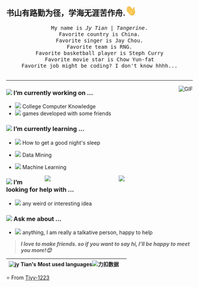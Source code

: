 ## 书山有路勤为径，学海无涯苦作舟.<img src="https://raw.githubusercontent.com/parth-27/parth-27/master/Hi.gif" width="30px">

<p align="center" >
  <samp>
    My name is <em>Jy Tian | Tangerine</em>.     
  <br/> Favorite country is China.
  <br/> Favorite singer is Jay Chou.
  <br/> Favorite team is RNG.
  <br/> Favorite basketball player is Steph Curry
  <br/> Favorite movie star is Chow Yun-fat
  <br/> Favorite job might be coding? I don't know hhhh...
  </samp>
  <br/>
  <br/>
</p>

------

<img align="right" alt="GIF" src="https://raw.githubusercontent.com/JoeyBling/JoeyBling/master/pic/pusheencode.gif" />

### <img src="https://media.tenor.com/images/df8c44a1d20ab367fdcb21880985fd33/tenor.gif" height="50px"/> I’m currently working on ...

- <img src="https://raw.githubusercontent.com/alexnaiman/alexnaiman/master/resources/3243_take_my_money.png" height="40px" />  College Computer Knowledge
- <img src="https://raw.githubusercontent.com/alexnaiman/alexnaiman/master/resources/controller.png" width="30px" />  games developed with some friends

### <img src="https://raw.githubusercontent.com/alexnaiman/alexnaiman/master/resources/Confused_Dog.gif" height="50px" /> I’m currently learning ...

- <img src="https://raw.githubusercontent.com/alexnaiman/alexnaiman/master/resources/gesture.jpeg" width="30px" /> How to get a good night's sleep

- <img src="https://raw.githubusercontent.com/alexnaiman/alexnaiman/master/resources/functional.png" height="30px" /> Data Mining

- <img src="https://raw.githubusercontent.com/alexnaiman/alexnaiman/master/resources/ml.png" height="35px" /> Machine Learning

  <img align= "right" width= "200" src= "https://pa1.narvii.com/6580/8098c6e9207376889eeb0532d9f5a0723c4d73f5_hq.gif"/>

<img align= "right" width= "200" src= "https://pa1.narvii.com/6580/8098c6e9207376889eeb0532d9f5a0723c4d73f5_hq.gif"/>

### <img src="https://raw.githubusercontent.com/alexnaiman/alexnaiman/master/resources/pug_dance.gif" width="60px" /> I’m looking for help with ...

- <img src="https://raw.githubusercontent.com/alexnaiman/alexnaiman/master/resources/party_parrot.gif" height="35px" /> any weird or interesting idea

### <img src="https://raw.githubusercontent.com/alexnaiman/alexnaiman/master/resources/bongocat.gif" width="50px" /> Ask me about ...

- <img src="https://raw.githubusercontent.com/alexnaiman/alexnaiman/master/resources/chat.gif" height="35px" /> anything, I am really a talkative person, happy to help 

> ***I love to make friends. so if you want to say hi, I'll be happy to meet you more!😊***

| ![jy Tian's Most used languages](https://github-readme-stats.vercel.app/api/top-langs/?username=Tjyy-1223&layout=compact&hide_border=true&langs_count=10)![力扣数据](https://stats.justsong.cn/api/leetcode?username=Jy_Tian&cn=true) |      |
| :----------------------------------------------------------: | ---- |



⭐️ From [Tjyy-1223](https://github.com/Tjyy-1223)
